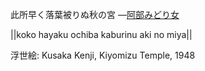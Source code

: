 此所早く落葉被りぬ秋の宮
—[阿部みどり女](https://ja.wikipedia.org/wiki/阿部みどり女)

||koko hayaku ochiba kaburinu aki no miya||

浮世絵: Kusaka Kenji, Kiyomizu Temple, 1948
